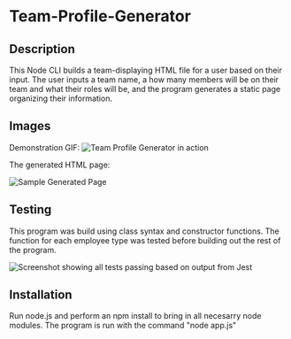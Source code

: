 # Team-Profile-Generator

## Description 
This Node CLI builds a team-displaying HTML file for a user based on their input. The user inputs a team name, a how many members will be on their team and what their roles will be, and the program generates a static page organizing their information. 

## Images
Demonstration GIF:
![Team Profile Generator in action](https://github.com/mattbeachey/Team-Profile-Generator/blob/master/screenshots/demonstration-gif.gif)

The generated HTML page:

![Sample Generated Page](https://github.com/mattbeachey/Team-Profile-Generator/blob/master/screenshots/screenshotfinal.PNG)

## Testing
This program was build using class syntax and constructor functions. The function for each employee type was tested before building out the rest of the program. 

![Screenshot showing all tests passing based on output from Jest](https://github.com/mattbeachey/Team-Profile-Generator/blob/master/screenshots/tests-passed.PNG)

## Installation 
Run node.js and perform an npm install to bring in all necesarry node modules. The program is run with the command "node app.js"
